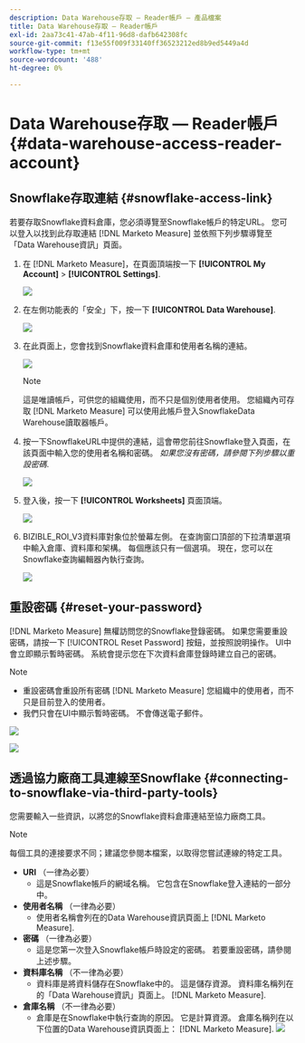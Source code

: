 ```yaml
---
description: Data Warehouse存取 — Reader帳戶 — 產品檔案
title: Data Warehouse存取 — Reader帳戶
exl-id: 2aa73c41-47ab-4f11-96d8-dafb642308fc
source-git-commit: f13e55f009f33140ff36523212ed8b9ed5449a4d
workflow-type: tm+mt
source-wordcount: '488'
ht-degree: 0%

---
```


# Data Warehouse存取 — Reader帳戶 {#data-warehouse-access-reader-account}

## Snowflake存取連結 {#snowflake-access-link}

若要存取Snowflake資料倉庫，您必須導覽至Snowflake帳戶的特定URL。 您可以登入以找到此存取連結 [!DNL Marketo Measure] 並依照下列步驟導覽至「Data Warehouse資訊」頁面。

1. 在 [!DNL Marketo Measure]，在頁面頂端按一下 **[!UICONTROL My Account]** > **[!UICONTROL Settings]**.

   ![](assets/data-warehouse-access-reader-account-1.png)

1. 在左側功能表的「安全」下，按一下 **[!UICONTROL Data Warehouse]**.

   ![](assets/data-warehouse-access-reader-account-2.png)

1. 在此頁面上，您會找到Snowflake資料倉庫和使用者名稱的連結。

   ![](assets/data-warehouse-access-reader-account-3.png)

   >[!NOTE]
   >
   >這是唯讀帳戶，可供您的組織使用，而不只是個別使用者使用。 您組織內可存取 [!DNL Marketo Measure] 可以使用此帳戶登入SnowflakeData Warehouse讀取器帳戶。

1. 按一下SnowflakeURL中提供的連結，這會帶您前往Snowflake登入頁面，在該頁面中輸入您的使用者名稱和密碼。 _如果您沒有密碼，請參閱下列步驟以重設密碼_.

   ![](assets/data-warehouse-access-reader-account-4.png)

1. 登入後，按一下 **[!UICONTROL Worksheets]** 頁面頂端。

   ![](assets/data-warehouse-access-reader-account-5.png)

1. BIZIBLE_ROI_V3資料庫對象位於螢幕左側。 在查詢窗口頂部的下拉清單選項中輸入倉庫、資料庫和架構。 每個應該只有一個選項。 現在，您可以在Snowflake查詢編輯器內執行查詢。

   ![](assets/data-warehouse-access-reader-account-6.png)

## 重設密碼 {#reset-your-password}

[!DNL Marketo Measure] 無權訪問您的Snowflake登錄密碼。 如果您需要重設密碼，請按一下 [!UICONTROL Reset Password] 按鈕，並按照說明操作。 UI中會立即顯示暫時密碼。 系統會提示您在下次資料倉庫登錄時建立自己的密碼。

>[!NOTE]
>
>* 重設密碼會重設所有密碼 [!DNL Marketo Measure] 您組織中的使用者，而不只是目前登入的使用者。
>* 我們只會在UI中顯示暫時密碼。 不會傳送電子郵件。


![](assets/data-warehouse-access-reader-account-7.png)

![](assets/data-warehouse-access-reader-account-8.png)

## 透過協力廠商工具連線至Snowflake {#connecting-to-snowflake-via-third-party-tools}

您需要輸入一些資訊，以將您的Snowflake資料倉庫連結至協力廠商工具。

>[!NOTE]
>
>每個工具的連接要求不同；建議您參閱本檔案，以取得您嘗試連線的特定工具。

* **URI** （一律為必要）
   * 這是Snowflake帳戶的網域名稱。  它包含在Snowflake登入連結的一部分中。
* **使用者名稱** （一律為必要）
   * 使用者名稱會列在的Data Warehouse資訊頁面上 [!DNL Marketo Measure].
* **密碼** （一律為必要）
   * 這是您第一次登入Snowflake帳戶時設定的密碼。  若要重設密碼，請參閱上述步驟。
* **資料庫名稱** （不一律為必要）
   * 資料庫是將資料儲存在Snowflake中的。 這是儲存資源。 資料庫名稱列在的「Data Warehouse資訊」頁面上。 [!DNL Marketo Measure].
* **倉庫名稱** （不一律為必要）
   * 倉庫是在Snowflake中執行查詢的原因。 它是計算資源。  倉庫名稱列在以下位置的Data Warehouse資訊頁面上： [!DNL Marketo Measure].
   ![](assets/data-warehouse-access-reader-account-9.png)
